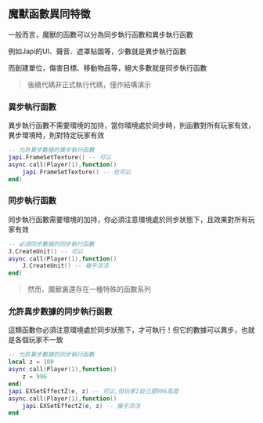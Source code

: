 ## 魔獸函數異同特徵

一般而言，魔獸的函數可以分為同步執行函數和異步執行函數

例如Japi的UI、聲音、遮罩貼圖等，少數就是異步執行函數

而創建單位，傷害目標、移動物品等，絕大多數就是同步執行函數

> 後續代碼非正式執行代碼，僅作結構演示

### 異步執行函數

異步執行函數不需要環境的加持，當你環境處於同步時，則函數對所有玩家有效，異步環境時，則對特定玩家有效

```lua
-- 允許異步數據的異步執行函數
japi.FrameSetTexture() -- 可以
async.call(Player(1),function()
    japi.FrameSetTexture() -- 也可以
end)
```

### 同步執行函數

同步執行函數需要環境的加持，你必須注意環境處於同步狀態下，且效果對所有玩家有效

```lua
-- 必須同步數據的同步執行函數
J.CreateUnit() -- 可以
async.call(Player(1),function()
    J.CreateUnit() -- 幾乎涼涼
end)
```

> 然而，魔獸裏還存在一種特殊的函數系列

### 允許異步數據的同步執行函數

這類函數你必須注意環境處於同步狀態下，才可執行！但它的數據可以異步，也就是各個玩家不一致

```lua
-- 允許異步數據的同步執行函數
local z = 100
async.call(Player(1),function()
    z = 996
end)
japi.EXSetEffectZ(e, z) -- 可以,但玩家1自己是996高度
async.call(Player(1),function()
    japi.EXSetEffectZ(e, z) -- 幾乎涼涼
end
```
